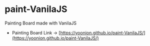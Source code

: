 # paint-VanilaJS
Painting Board made with VanilaJS

* Painting Board Link -> [https://yoonion.github.io/paint-VanilaJS/](https://yoonion.github.io/paint-VanilaJS/)

